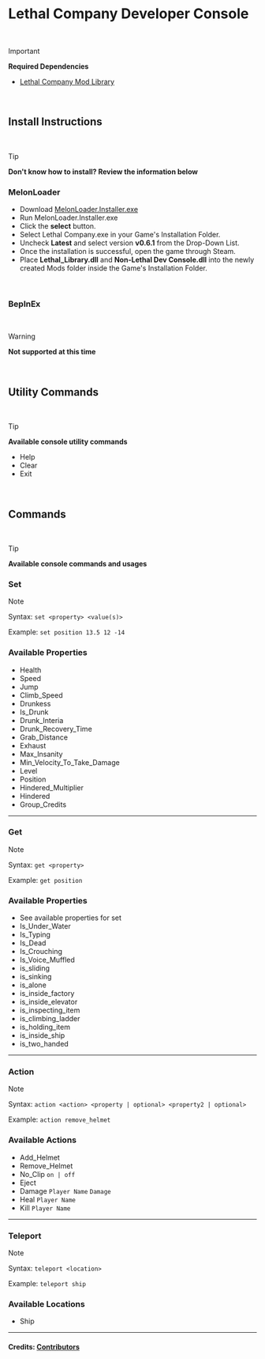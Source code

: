 # Lethal Company Developer Console

<br>

> [!IMPORTANT]
> **Required Dependencies**
> 
> - [Lethal Company Mod Library](https://github.com/Lillious/Lethal-Company-Mod-Library)

<br>

## Install Instructions

<br>

> [!TIP]
> **Don't know how to install? Review the information below**

### MelonLoader
- Download [MelonLoader.Installer.exe](https://github.com/LavaGang/MelonLoader/releases/latest)
- Run MelonLoader.Installer.exe
- Click the **select** button.
- Select Lethal Company.exe in your Game's Installation Folder.
- Uncheck **Latest** and select version **v0.6.1** from the Drop-Down List.
- Once the installation is successful, open the game through Steam.
- Place **Lethal_Library.dll** and **Non-Lethal Dev Console.dll** into the newly created Mods folder inside the Game's Installation Folder.

<br>

### BepInEx

<br>

> [!WARNING]
> **Not supported at this time**

<br>

## Utility Commands

<br>

> [!TIP]
> **Available console utility commands**

- Help
- Clear
- Exit

<br>

## Commands

<br>

> [!TIP]
> **Available console commands and usages**

### Set
> [!NOTE]
> Syntax: ``set <property> <value(s)>``
> 
> Example: ``set position 13.5 12 -14``

### Available Properties
- Health
- Speed
- Jump
- Climb_Speed
- Drunkess
- Is_Drunk
- Drunk_Interia
- Drunk_Recovery_Time
- Grab_Distance
- Exhaust
- Max_Insanity
- Min_Velocity_To_Take_Damage
- Level
- Position
- Hindered_Multiplier
- Hindered
- Group_Credits

<hr>

### Get
> [!NOTE]
> Syntax: ``get <property>``
> 
> Example: ``get position``

### Available Properties
- See available properties for set
- Is_Under_Water
- Is_Typing
- Is_Dead
- Is_Crouching
- Is_Voice_Muffled
- is_sliding
- is_sinking
- is_alone
- is_inside_factory
- is_inside_elevator
- is_inspecting_item
- is_climbing_ladder
- is_holding_item
- is_inside_ship
- is_two_handed

<hr>

### Action
> [!NOTE]
> Syntax: ``action <action> <property | optional> <property2 | optional>``
> 
> Example: ``action remove_helmet``

### Available Actions
- Add_Helmet
- Remove_Helmet
- No_Clip ``on | off``
- Eject
- Damage ``Player Name`` ``Damage``
- Heal ``Player Name``
- Kill ``Player Name``

<hr>

### Teleport
> [!NOTE]
> Syntax: ``teleport <location>``
> 
> Example: ``teleport ship``

### Available Locations
- Ship

<hr>

#### Credits: [Contributors](https://github.com/Lillious/Lethal-Company-Developer-Console/graphs/contributors)
